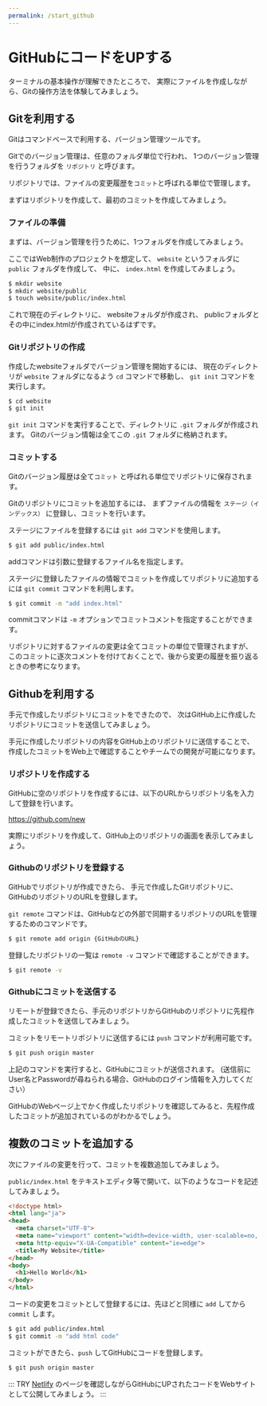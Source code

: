 ```yaml
---
permalink: /start_github
---
```


# GitHubにコードをUPする

ターミナルの基本操作が理解できたところで、
実際にファイルを作成しながら、Gitの操作方法を体験してみましょう。

## Gitを利用する

Gitはコマンドベースで利用する、バージョン管理ツールです。

Gitでのバージョン管理は、任意のフォルダ単位で行われ、
1つのバージョン管理を行うフォルダを `リポジトリ` と呼びます。

リポジトリでは、ファイルの変更履歴を`コミット`と呼ばれる単位で管理します。

まずはリポジトリを作成して、最初のコミットを作成してみましょう。

### ファイルの準備

まずは、バージョン管理を行うために、1つフォルダを作成してみましょう。

ここではWeb制作のプロジェクトを想定して、
`website` というフォルダに `public` フォルダを作成して、
中に、 `index.html` を作成してみましょう。

```bash
$ mkdir website
$ mkdir website/public
$ touch website/public/index.html
```

これで現在のディレクトリに、 websiteフォルダが作成され、
publicフォルダとその中にindex.htmlが作成されているはずです。

### Gitリポジトリの作成

作成したwebsiteフォルダでバージョン管理を開始するには、
現在のディレクトリが `website` フォルダになるよう `cd` コマンドで移動し、
`git init` コマンドを実行します。

```bash
$ cd website
$ git init 
```

`git init` コマンドを実行することで、ディレクトリに `.git` フォルダが作成されます。
Gitのバージョン情報は全てこの `.git` フォルダに格納されます。

### コミットする

Gitのバージョン履歴は全て`コミット` と呼ばれる単位でリポジトリに保存されます。

Gitのリポジトリにコミットを追加するには、
まずファイルの情報を `ステージ（インデックス）` に登録し、コミットを行います。

ステージにファイルを登録するには `git add` コマンドを使用します。

```bash
$ git add public/index.html
```

addコマンドは引数に登録するファイル名を指定します。

ステージに登録したファイルの情報でコミットを作成してリポジトリに追加するには `git commit` コマンドを利用します。

```bash
$ git commit -m "add index.html"
```

commitコマンドは `-m` オプションでコミットコメントを指定することができます。

リポジトリに対するファイルの変更は全てコミットの単位で管理されますが、
このコミットに逐次コメントを付けておくことで、後から変更の履歴を振り返るときの参考になります。

## Githubを利用する

手元で作成したリポジトリにコミットをできたので、
次はGitHub上に作成したリポジトリにコミットを送信してみましょう。

手元に作成したリポジトリの内容をGitHub上のリポジトリに送信することで、
作成したコミットをWeb上で確認することやチームでの開発が可能になります。

### リポジトリを作成する

GitHubに空のリポジトリを作成するには、以下のURLからリポジトリ名を入力して登録を行います。

https://github.com/new

実際にリポジトリを作成して、GitHub上のリポジトリの画面を表示してみましょう。

### Githubのリポジトリを登録する

GitHubでリポジトリが作成できたら、
手元で作成したGitリポジトリに、 GitHubのリポジトリのURLを登録します。

`git remote` コマンドは、GitHubなどの外部で同期するリポジトリのURLを管理するためのコマンドです。

```bash
$ git remote add origin {GitHubのURL}
```

登録したリポジトリの一覧は `remote -v` コマンドで確認することができます。

```bash
$ git remote -v
```

### Githubにコミットを送信する

リモートが登録できたら、手元のリポジトリからGitHubのリポジトリに先程作成したコミットを送信してみましょう。

コミットをリモートリポジトリに送信するには `push` コマンドが利用可能です。

```bash
$ git push origin master
```

上記のコマンドを実行すると、GitHubにコミットが送信されます。
(送信前にUser名とPasswordが尋ねられる場合、GitHubのログイン情報を入力してください）

GitHubのWebページ上でかく作成したリポジトリを確認してみると、先程作成したコミットが追加されているのがわかるでしょう。

## 複数のコミットを追加する

次にファイルの変更を行って、コミットを複数追加してみましょう。

`public/index.html` をテキストエディタ等で開いて、以下のようなコードを記述してみましょう。

```html
<!doctype html>
<html lang="ja">
<head>
  <meta charset="UTF-8">
  <meta name="viewport" content="width=device-width, user-scalable=no, initial-scale=1.0, maximum-scale=1.0, minimum-scale=1.0">
  <meta http-equiv="X-UA-Compatible" content="ie=edge">
  <title>My Website</title>
</head>
<body>
  <h1>Hello World</h1>
</body>
</html>
```

コードの変更をコミットとして登録するには、先ほどと同様に `add` してから `commit` します。

```bash
$ git add public/index.html
$ git commit -m "add html code"
```

コミットができたら、`push` してGitHubにコードを登録します。

```bash
$ git push origin master
```

::: TRY
[Netlify](/9_netlify) のページを確認しながらGitHubにUPされたコードをWebサイトとして公開してみましょう。
:::
